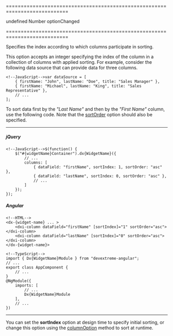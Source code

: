 ===========================================================================
<!--default-->undefined<!--/default-->
<!--type-->Number<!--/type-->
<!--firedEvents-->optionChanged<!--/firedEvents-->
===========================================================================

<!--shortDescription-->
Specifies the index according to which columns participate in sorting.
<!--/shortDescription-->

<!--fullDescription-->
This option accepts an integer specifying the index of the column in a collection of columns with applied sorting. For example, consider the following data source that can provide data for three columns.

    <!--JavaScript-->var dataSource = [
        { firstName: "John", lastName: "Doe", title: "Sales Manager" },
        { firstName: "Michael", lastName: "King", title: "Sales Representative" },
        // ...
    ];

To sort data first by the *"Last Name"* and then by the *"First Name"* column, use the following code. Note that the [sortOrder]({basewidgetpath}/Configuration/columns/#sortOrder) option should also be specified.
    
---
##### jQuery

    <!--JavaScript-->$(function() {
        $("#{widgetName}Container").dx{WidgetName}({
            // ...
            columns: [
                { dataField: "firstName", sortIndex: 1, sortOrder: "asc" },
                { dataField: "lastName", sortIndex: 0, sortOrder: "asc" },
                // ...
            ]
        });
    });

##### Angular
    
    <!--HTML-->
    <dx-{widget-name} ... >
        <dxi-column dataField="firstName" [sortIndex]="1" sortOrder="asc"></dxi-column>
        <dxi-column dataField="lastName" [sortIndex]="0" sortOrder="asc"></dxi-column>
    </dx-{widget-name}>

    <!--TypeScript-->
    import { Dx{WidgetName}Module } from "devextreme-angular";
    // ...
    export class AppComponent {
        // ...
    }
    @NgModule({
        imports: [
            // ...
            Dx{WidgetName}Module
        ],
        // ...
    })
    
---

You can set the **sortIndex** option at design time to specify initial sorting, or change this option using the [columnOption]({basewidgetname}/Methods/#columnOptionid_optionName_optionValue) method to sort at runtime.
<!--/fullDescription-->